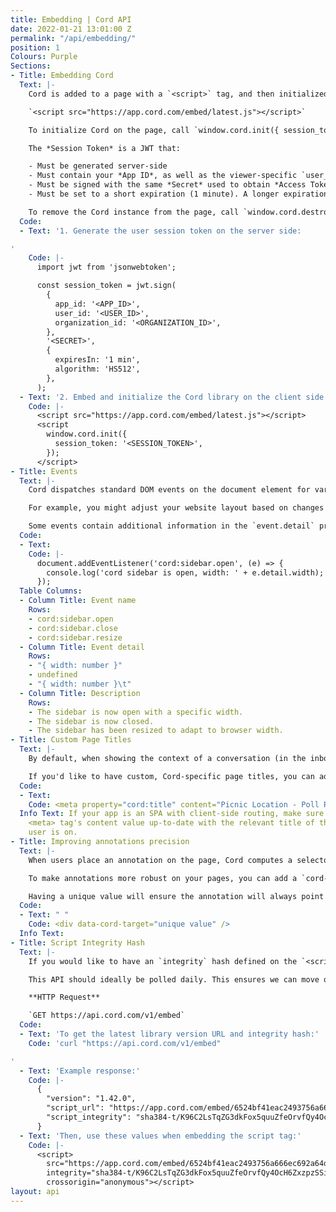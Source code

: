 ```yaml
---
title: Embedding | Cord API
date: 2022-01-21 13:01:00 Z
permalink: "/api/embedding/"
position: 1
Colours: Purple
Sections:
- Title: Embedding Cord
  Text: |-
    Cord is added to a page with a `<script>` tag, and then initialized with a *Session Token*.

    `<script src="https://app.cord.com/embed/latest.js"></script>`

    To initialize Cord on the page, call `window.cord.init({ session_token: "..." })`.

    The *Session Token* is a JWT that:

    - Must be generated server-side
    - Must contain your *App ID*, as well as the viewer-specific `user_id` and `organization_id` fields
    - Must be signed with the same *Secret* used to obtain *Access Token*s, using the HS512 (HMAC using SHA-512 hash) algorithm.
    - Must be set to a short expiration (1 minute). A longer expiration isn't needed - it will only be used during the library initialization phase to transfer the user session information to the Cord components.

    To remove the Cord instance from the page, call `window.cord.destroy()`.
  Code:
  - Text: '1. Generate the user session token on the server side:

'
    Code: |-
      import jwt from 'jsonwebtoken';

      const session_token = jwt.sign(
        {
          app_id: '<APP_ID>',
          user_id: '<USER_ID>',
          organization_id: '<ORGANIZATION_ID>',
        },
        '<SECRET>',
        {
          expiresIn: '1 min',
          algorithm: 'HS512',
        },
      );
  - Text: '2. Embed and initialize the Cord library on the client side:'
    Code: |-
      <script src="https://app.cord.com/embed/latest.js"></script>
      <script
        window.cord.init({
          session_token: '<SESSION_TOKEN>',
        });
      </script>
- Title: Events
  Text: |-
    Cord dispatches standard DOM events on the document element for various lifecycle stages or user actions.

    For example, you might adjust your website layout based on changes in the sidebar, such as the sidebar opening, closing, or resizing.

    Some events contain additional information in the `event.detail` property.
  Code:
  - Text: 
    Code: |-
      document.addEventListener('cord:sidebar.open', (e) => {
        console.log('cord sidebar is open, width: ' + e.detail.width);
      });
  Table Columns:
  - Column Title: Event name
    Rows:
    - cord:sidebar.open
    - cord:sidebar.close
    - cord:sidebar.resize
  - Column Title: Event detail
    Rows:
    - "{ width: number }"
    - undefined
    - "{ width: number }\t"
  - Column Title: Description
    Rows:
    - The sidebar is now open with a specific width.
    - The sidebar is now closed.
    - The sidebar has been resized to adapt to browser width.
- Title: Custom Page Titles
  Text: |-
    By default, when showing the context of a conversation (in the inbox, email notifications, etc) we use the `document.title` of the page the conversation is happening on.

    If you'd like to have custom, Cord-specific page titles, you can add a <meta> tag in the document `<head>`.
  Code:
  - Text: 
    Code: <meta property="cord:title" content="Picnic Location - Poll Results" />
  Info Text: If your app is an SPA with client-side routing, make sure you keep this
    <meta> tag's content value up-to-date with the relevant title of the page the
    user is on.
- Title: Improving annotations precision
  Text: |-
    When users place an annotation on the page, Cord computes a selector which will be used to attach the pointer to the right element. This works well, but does not cover all scenarios.

    To make annotations more robust on your pages, you can add a `cord-target` data attribute to the HTML tag that represents each individual element of interest.

    Having a unique value will ensure the annotation will always point to the correct element.
  Code:
  - Text: " "
    Code: <div data-cord-target="unique value" />
  Info Text: 
- Title: Script Integrity Hash
  Text: |-
    If you would like to have an `integrity` hash defined on the `<script>` tag, you can poll the `embed` API endpoint to obtain the most recent, version-specific URL for the library, along with its `integrity` value.

    This API should ideally be polled daily. This ensures we can move quickly to deprecate old APIs and deliver new features and bug fixes.

    **HTTP Request**

    `GET https://api.cord.com/v1/embed`
  Code:
  - Text: 'To get the latest library version URL and integrity hash:'
    Code: 'curl "https://api.cord.com/v1/embed"

'
  - Text: 'Example response:'
    Code: |-
      {
        "version": "1.42.0",
        "script_url": "https://app.cord.com/embed/6524bf41eac2493756a666ec692a64de.js",
        "script_integrity": "sha384-t/K96C2LsTqZG3dkFox5quuZfeOrvfQy4OcH6ZxzpzSSi+Msx5v7cPmuJ9cHjPGN"
      }
  - Text: 'Then, use these values when embedding the script tag:'
    Code: |-
      <script>
        src="https://app.cord.com/embed/6524bf41eac2493756a666ec692a64de.js"
        integrity="sha384-t/K96C2LsTqZG3dkFox5quuZfeOrvfQy4OcH6ZxzpzSSi+Msx5v7cPmuJ9cHjPGN"
        crossorigin="anonymous"></script>
layout: api
---
```


